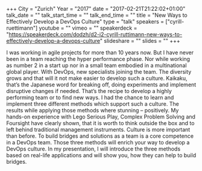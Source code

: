 +++
City = "Zurich"
Year = "2017"
date = "2017-02-21T21:22:02+01:00"
talk_date = ""
talk_start_time = ""
talk_end_time = ""
title = "New Ways to Effectively Develop a DevOps Culture"
type = "talk"
speakers = ["cyrill-ruettimann"]
youtube = ""
vimeo = ""
speakerdeck = "https://speakerdeck.com/dodzh/d2-i2-cyrill-ruttimann-new-ways-to-effectively-develop-a-devops-culture"
slideshare = ""
slides = ""
+++

I was working in agile projects for more than 10 years now. But I have never been in a
team reaching the hyper performance phase. Nor while working as number 2 in a start up
nor in a small team embodied in a multinational global player. With DevOps, new
specialists joining the team. The diversity grows and that will it not make easier to
develop such a culture. Kaikaku, that’s the Japanese word for breaking off, doing
experiments and implement disruptive changes if needed. That’s the recipe to develop a
highly performing team or to find new ways. I had the chance to learn and implement three
different methods which support such a culture. The results while applying those methods
where stunning – positively. My hands-on experience with Lego Serious Play, Complex
Problem Solving and Foursight have clearly shown, that it is worth to think outside the
box and to left behind traditional management instruments. Culture is more important than
before. To build bridges and solutions as a team is a core competence in a DevOps team.
Those three methods will enrich your way to develop a DevOps culture. In my presentation,
I will introduce the three methods based on real-life applications and will show you, how
they can help to build bridges.
